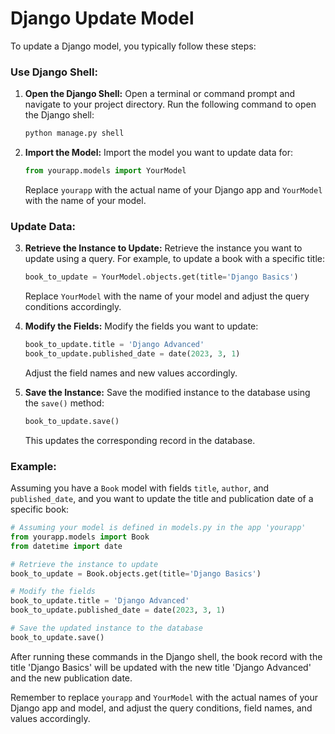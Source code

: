 # Django Update Model 

To update a Django model, you typically follow these steps:

### Use Django Shell:

1. **Open the Django Shell:**
   Open a terminal or command prompt and navigate to your project directory. Run the following command to open the Django shell:

   ```bash
   python manage.py shell
   ```

2. **Import the Model:**
   Import the model you want to update data for:

   ```python
   from yourapp.models import YourModel
   ```

   Replace `yourapp` with the actual name of your Django app and `YourModel` with the name of your model.

### Update Data:

3. **Retrieve the Instance to Update:**
   Retrieve the instance you want to update using a query. For example, to update a book with a specific title:

   ```python
   book_to_update = YourModel.objects.get(title='Django Basics')
   ```

   Replace `YourModel` with the name of your model and adjust the query conditions accordingly.

4. **Modify the Fields:**
   Modify the fields you want to update:

   ```python
   book_to_update.title = 'Django Advanced'
   book_to_update.published_date = date(2023, 3, 1)
   ```

   Adjust the field names and new values accordingly.

5. **Save the Instance:**
   Save the modified instance to the database using the `save()` method:

   ```python
   book_to_update.save()
   ```

   This updates the corresponding record in the database.

### Example:

Assuming you have a `Book` model with fields `title`, `author`, and `published_date`, and you want to update the title and publication date of a specific book:

```python
# Assuming your model is defined in models.py in the app 'yourapp'
from yourapp.models import Book
from datetime import date

# Retrieve the instance to update
book_to_update = Book.objects.get(title='Django Basics')

# Modify the fields
book_to_update.title = 'Django Advanced'
book_to_update.published_date = date(2023, 3, 1)

# Save the updated instance to the database
book_to_update.save()
```

After running these commands in the Django shell, the book record with the title 'Django Basics' will be updated with the new title 'Django Advanced' and the new publication date.

Remember to replace `yourapp` and `YourModel` with the actual names of your Django app and model, and adjust the query conditions, field names, and values accordingly.
